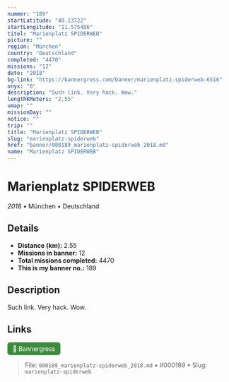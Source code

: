 ```yaml
---
nummer: "189"
startLatitude: "48.13722"
startLongitude: "11.575486"
titel: "Marienplatz SPIDERWEB"
picture: ""
region: "München"
country: "Deutschland"
completed: "4470"
missions: "12"
date: "2018"
bg-link: "https://bannergress.com/banner/marienplatz-spiderweb-6516"
onyx: "0"
description: "Such link. Very hack. Wow."
lengthKMeters: "2,55"
umap: ""
missionDay: ""
notice: ""
trip: ""
title: "Marienplatz SPIDERWEB"
slug: "marienplatz-spiderweb"
href: "banner/000189_marienplatz-spiderweb_2018.md"
name: "Marienplatz SPIDERWEB"
---
```

# Marienplatz SPIDERWEB

*2018* • München • Deutschland





## Details
- **Distance (km):** 2.55
- **Missions in banner:** 12
- **Total missions completed:** 4470
- **This is my banner no.:** 189



## Description
Such link. Very hack. Wow.



## Links
<a href="https://bannergress.com/banner/marienplatz-spiderweb-6516" target="_blank" style="display:inline-block;margin-right:8px;padding:6px 12px;background:#3c8b3c;color:#fff;text-decoration:none;border-radius:6px;">🔗 Bannergress</a>



> File: `000189_marienplatz-spiderweb_2018.md`
> • #000189
> • Slug: `marienplatz-spiderweb`
